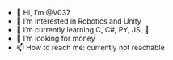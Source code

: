 - 👋 Hi, I’m @V037
- 👀 I’m interested in Robotics and Unity
- 🌱 I’m currently learning C, C#, PY, JS, 🦀.
- 💞️ I’m looking for money
- 📫 How to reach me: currently not reachable

